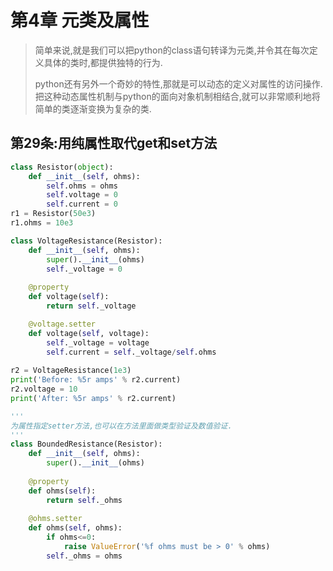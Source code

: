 # 第4章 元类及属性

> 简单来说,就是我们可以把python的class语句转译为元类,并令其在每次定义具体的类时,都提供独特的行为.
>
> python还有另外一个奇妙的特性,那就是可以动态的定义对属性的访问操作.把这种动态属性机制与python的面向对象机制相结合,就可以非常顺利地将简单的类逐渐变换为复杂的类.

## 第29条:用纯属性取代get和set方法

```python
class Resistor(object):
    def __init__(self, ohms):
        self.ohms = ohms
        self.voltage = 0
        self.current = 0
r1 = Resistor(50e3)
r1.ohms = 10e3

class VoltageResistance(Resistor):
    def __init__(self, ohms):
        super().__init__(ohms)
        self._voltage = 0
        
	@property
	def voltage(self):
    	return self._voltage

	@voltage.setter
	def voltage(self, voltage):
    	self._voltage = voltage
   		self.current = self._voltage/self.ohms
    
r2 = VoltageResistance(1e3)
print('Before: %5r amps' % r2.current)
r2.voltage = 10
print('After: %5r amps' % r2.current)

'''
为属性指定setter方法,也可以在方法里面做类型验证及数值验证.
'''
class BoundedResistance(Resistor):
    def __init__(self, ohms):
        super().__init__(ohms)
        
    @property
    def ohms(self):
        return self._ohms
    
    @ohms.setter
    def ohms(self, ohms):
        if ohms<=0:
            raise ValueError('%f ohms must be > 0' % ohms)
        self._ohms = ohms
```



